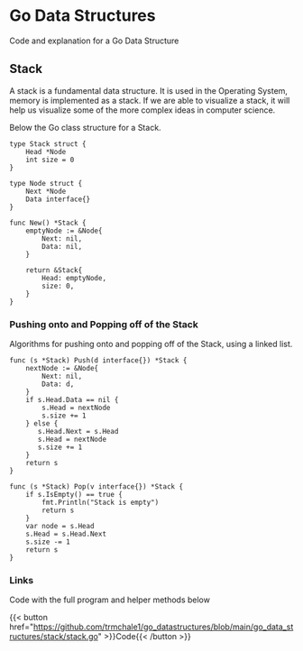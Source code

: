 # Go Data Structures

Code and explanation for a Go Data Structure

## Stack

A stack is a fundamental data structure. It is used in the Operating System, memory is implemented as a stack. If we are able to visualize a stack, it will help us visualize some of the more complex ideas in computer science.

Below the Go class structure for a Stack.

```tpl
type Stack struct {
    Head *Node
    int size = 0
}

type Node struct {
    Next *Node
    Data interface{}
}

func New() *Stack {
    emptyNode := &Node{
        Next: nil,
        Data: nil,
    }

    return &Stack{
        Head: emptyNode,
        size: 0,
    }
}
```

### Pushing onto and Popping off of the Stack

Algorithms for pushing onto and popping off of the Stack, using a linked list. 

```tpl
func (s *Stack) Push(d interface{}) *Stack {
    nextNode := &Node{
        Next: nil,
        Data: d,
    }
    if s.Head.Data == nil {
        s.Head = nextNode
        s.size += 1
    } else {
       s.Head.Next = s.Head
       s.Head = nextNode
       s.size += 1
    }
    return s
}

func (s *Stack) Pop(v interface{}) *Stack {
    if s.IsEmpty() == true {
        fmt.Println("Stack is empty")
        return s
    }
    var node = s.Head
    s.Head = s.Head.Next
    s.size -= 1
    return s
}
```

### Links

Code with the full program and helper methods below

{{< button href="https://github.com/trmchale1/go_datastructures/blob/main/go_data_structures/stack/stack.go" >}}Code{{< /button >}}
